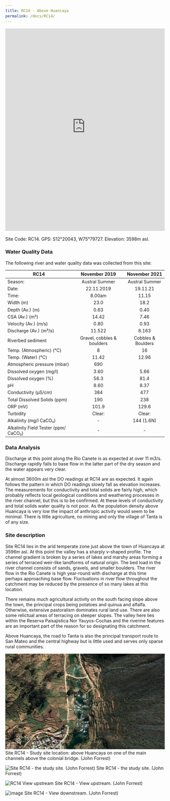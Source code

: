 ```yaml
---
title: RC14 - Above Huancaya
permalink: /docs/RC14/
---
```


<iframe width="100%" height="640" allowfullscreen style="border-style:none;" src="https://cavep-undc-hosting.netlify.com/sites/RC14/app-files/"></iframe>

Site Code: RC14.  GPS: S12°20043, W75°79727. Elevation: 3598m asl.

### Water Quality Data

The following river and water quality data was collected from this site:

|     RC14                                    |            November 2019          |        November 2021      |
|---------------------------------------------|:---------------------------------:|:-------------------------:|
|     Season:                                 |           Austral Summer          |       Austral Summer      |
|     Date:                                   |             22.11.2019            |          19.11.21         |
|     Time:                                   |               8.00am              |            11.15          |
|     Width (m)                               |                23.0               |            18.2           |
|     Depth (Av.) (m)                         |                0.63               |            0.40           |
|     CSA (Av.) (m²)                          |                14.42              |            7.46           |
|     Velocity (Av.) (m/s)                    |                0.80               |            0.93           |
|     Discharge (Av.) (m³/s)                  |               11.522              |            8.163          |
|     Riverbed sediment                       |     Gravel, cobbles & boulders    |     Cobbles & Boulders    |
|     Temp. (Atmospheric) (°C)                |                  8                |             16            |
|     Temp. (Water) (°C)                      |                11.42              |            12.96          |
|     Atmospheric pressure (mbar)             |                 690               |                           |
|     Dissolved oxygen (mg/l)                 |                3.60               |            5.66           |
|     Dissolved oxygen (%)                    |                56.3               |            81.4           |
|     pH                                      |                8.60               |            8.37           |
|     Conductivity (µS/cm)                    |                 384               |             477           |
|     Total Dissolved Solids (ppm)            |                 190               |             238           |
|     ORP (mV)                                |                101.9              |            129.6          |
|     Turbidity                               |               Clear:              |           Clear:          |
|     Alkalinity (mg/l CaCO₃)                 |                  -                |         144 (1.6N)        |
|     Alkalinity Field Tester (ppm/ CaCO₃)    |                  -                |              -            |

### Data Analysis
Discharge at this point along the Rio Canete is as expected at over 11 m3/s. Discharge rapidly falls to base flow in the latter part of the dry season and the water appears very clear.                                                                                       

At almost 3600m asl the DO readings at RC14 are as expected. It again follows the pattern in which DO readings slowly fall as elevation increases. The measurements for conductivity and total solids are fairly high, which probably reflects local geological conditions and weathering processes in the river channel, but this is to be confirmed. At these levels of conductivity and total solids water quality is not poor. As the population density above Huancaya is very low the impact of anthropic activity would seem to be minimal. There is little agriculture, no mining and only the village of Tanta is of any size. 

### Site description
Site RC14 lies in the arid temperate zone just above the town of Huancaya at 3596m asl. At this point the valley has a sharply v-shaped profile. The channel gradient is broken by a series of lakes and marshy areas forming a series of terraced weir-like landforms of natural origin. The bed load in the river channel consists of sands, gravels, and smaller boulders. The river flow in the Rio Canete is high year-round with discharge at this time perhaps approaching base flow. Fluctuations in river flow throughout the catchment may be reduced by the presence of so many lakes at this location. 

There remains much agricultural activity on the south facing slope above the town, the principal crops being potatoes and quinua and alfalfa. Otherwise, extensive pastoralism dominates rural land use. There are also some relictual areas of terracing on steeper slopes. The valley here lies within the Reserva Paisajistica Nor Yauyos-Cochas and the riverine features are an important part of the reason for so designating this catchment. 

Above Huancaya, the road to Tanta is also the principal transport route to San Mateo and the central highway but is little used and serves only sparse rural communities.



![RC14 View upstream](/assets/SiteDescriptions/RC14/RC14AboveHuancaya.jpg)
Site RC14 - Study site location: above Huancaya on one of the main channels above the colonial bridge. (John Forrest)


![Site RC14 - the study site. (John Forrest)](/assets/SiteDescriptions/RC14/RC14Site.jpg)
Site RC14 - the study site. (John Forrest)


![RC14 View upstream](/assets/SiteDescriptions/RC14/RC14Viewupstream.jpg)
Site RC14 - View upstream. (John Forrest)


![image](/assets/SiteDescriptions/RC14/RC14Viewdownstream.jpg)
Site RC14 - View downstream. (John Forrest)

